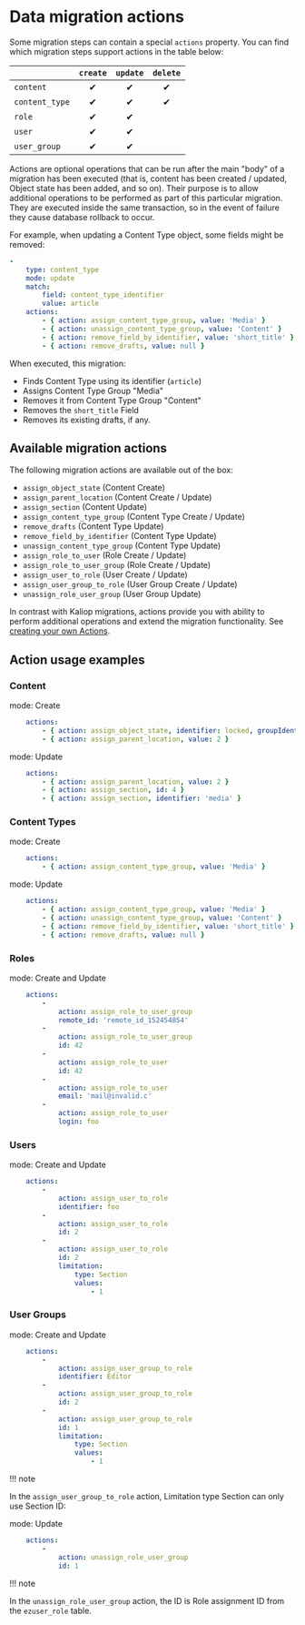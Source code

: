 # Data migration actions

Some migration steps can contain a special `actions` property.
You can find which migration steps support actions in the table below:

||`create`|`update`|`delete`|
|---|:---:|:---:|:---:|
|`content`|&#10004;|&#10004;|&#10004;|
|`content_type`|&#10004;|&#10004;|&#10004;|
|`role`|&#10004;|&#10004;||
|`user`|&#10004;|&#10004;||
|`user_group`|&#10004;|&#10004;||

Actions are optional operations that can be run after the main "body" of a migration has been executed
(that is, content has been created / updated, Object state has been added, and so on).
Their purpose is to allow additional operations to be performed as part of this particular migration.
They are executed inside the same transaction, so in the event of failure they cause database rollback to occur.

For example, when updating a Content Type object, some fields might be removed:
``` yaml
-
    type: content_type
    mode: update
    match:
        field: content_type_identifier
        value: article
    actions:
        - { action: assign_content_type_group, value: 'Media' }
        - { action: unassign_content_type_group, value: 'Content' }
        - { action: remove_field_by_identifier, value: 'short_title' }
        - { action: remove_drafts, value: null }
```

When executed, this migration:

- Finds Content Type using its identifier (`article`)
- Assigns Content Type Group "Media"
- Removes it from Content Type Group "Content"
- Removes the `short_title` Field
- Removes its existing drafts, if any.

## Available migration actions

The following migration actions are available out of the box:

- `assign_object_state` (Content Create)
- `assign_parent_location` (Content Create / Update)
- `assign_section` (Content Update)
- `assign_content_type_group` (Content Type Create / Update)
- `remove_drafts` (Content Type Update)
- `remove_field_by_identifier` (Content Type Update)
- `unassign_content_type_group` (Content Type Update)
- `assign_role_to_user` (Role Create / Update)
- `assign_role_to_user_group` (Role Create / Update)
- `assign_user_to_role` (User Create / Update)
- `assign_user_group_to_role` (User Group Create / Update)
- `unassign_role_user_group` (User Group Update)

In contrast with Kaliop migrations, actions provide you with ability to perform additional operations and extend
the migration functionality. 
See [creating your own Actions](create_migration_action.md).

## Action usage examples

### Content

mode: Create
``` yaml
    actions:
        - { action: assign_object_state, identifier: locked, groupIdentifier: ez_lock }
        - { action: assign_parent_location, value: 2 }
```

mode: Update
``` yaml
    actions:
        - { action: assign_parent_location, value: 2 }
        - { action: assign_section, id: 4 }
        - { action: assign_section, identifier: 'media' }
```

### Content Types

mode: Create
``` yaml
    actions:
        - { action: assign_content_type_group, value: 'Media' }
```

mode: Update
``` yaml
    actions:
        - { action: assign_content_type_group, value: 'Media' }
        - { action: unassign_content_type_group, value: 'Content' }
        - { action: remove_field_by_identifier, value: 'short_title' }
        - { action: remove_drafts, value: null }
```

### Roles

mode: Create and Update
``` yaml
    actions:
        -
            action: assign_role_to_user_group
            remote_id: 'remote_id_152454854'
        -
            action: assign_role_to_user_group
            id: 42
        -
            action: assign_role_to_user
            id: 42
        -
            action: assign_role_to_user
            email: 'mail@invalid.c'
        -
            action: assign_role_to_user
            login: foo
```

### Users

mode: Create and Update
``` yaml
    actions: 
        -   
            action: assign_user_to_role
            identifier: foo
        -   
            action: assign_user_to_role
            id: 2
        -   
            action: assign_user_to_role
            id: 2
            limitation:
                type: Section
                values:
                    - 1
```

### User Groups

mode: Create and Update
``` yaml
    actions:
        -
            action: assign_user_group_to_role
            identifier: Editor
        -
            action: assign_user_group_to_role
            id: 2
        -   
            action: assign_user_group_to_role
            id: 1
            limitation:
                type: Section
                values:
                    - 1
```
!!! note

In the `assign_user_group_to_role` action, Limitation type Section can only use Section ID:

mode: Update
``` yaml
    actions:
        -
            action: unassign_role_user_group
            id: 1
```

!!! note

In the `unassign_role_user_group` action, the ID is Role assignment ID from the `ezuser_role` table.